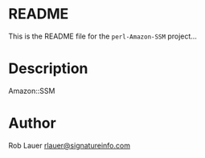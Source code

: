 
# README

This is the README file for the `perl-Amazon-SSM` project...

# Description

Amazon::SSM

# Author

Rob Lauer  <rlauer@signatureinfo.com>
